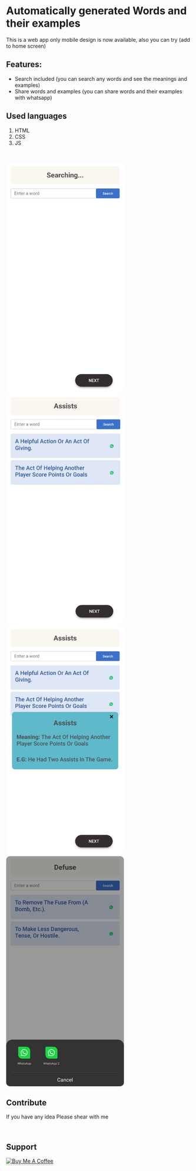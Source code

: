# Automatically generated Words and their examples

This is a web app only mobile design is now available, also you can try (add to home screen)

## Features:

* Search included (you can search any words and see the meanings and examples)
* Share words and examples (you can share words and their examples with whatsapp)

## Used languages
 1. HTML
 2. CSS
 3. JS

<br/>


<img src="images/image002.jpg" alt="" style="width: 20rem !important; height: 39rem !important; border-radius: 10px !important;"> &nbsp;&nbsp;&nbsp;&nbsp;
<img src="images/image005.png" alt="" style="width: 20rem !important; height: 39rem !important; border-radius: 10px !important;"> &nbsp;&nbsp;&nbsp;&nbsp;
<img src="images/image001.jpg" alt="" style="width: 20rem !important; height: 39rem !important; border-radius: 10px !important;"> &nbsp;&nbsp;&nbsp;&nbsp;
<img src="images/image004.jpg" alt="" style="width: 20rem !important; height: 39rem !important; border-radius: 10px !important;"> &nbsp;&nbsp;&nbsp;&nbsp;

## Contribute


If you have any idea Please shear with me

<br/>

## Support

<a href="https://www.buymeacoffee.com/rahulor0070050" target="_blank"><img src="https://www.buymeacoffee.com/assets/img/custom_images/purple_img.png" alt="Buy Me A Coffee" style="height: 41px !important;width: 174px !important;box-shadow: 0px 3px 2px 0px rgba(190, 190, 190, 0.5) !important;-webkit-box-shadow: 0px 3px 2px 0px rgba(190, 190, 190, 0.5) !important;" ></a>